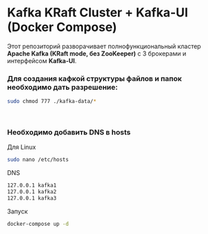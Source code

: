 # Kafka KRaft Cluster + Kafka-UI (Docker Compose)

Этот репозиторий разворачивает полнофункциональный кластер **Apache Kafka (KRaft mode, без ZooKeeper)** с 3 брокерами и интерфейсом **Kafka-UI**.

### Для создания кафкой структуры файлов и папок необходимо дать разрешение:
```bash
sudo chmod 777 ./kafka-data/*
```
<br/>

### Необходимо добавить DNS в hosts

Для Linux
```bash
sudo nano /etc/hosts
```

DNS
```bash
127.0.0.1 kafka1
127.0.0.1 kafka2
127.0.0.1 kafka3
```

Запуск
```bash
docker-compose up -d
```

